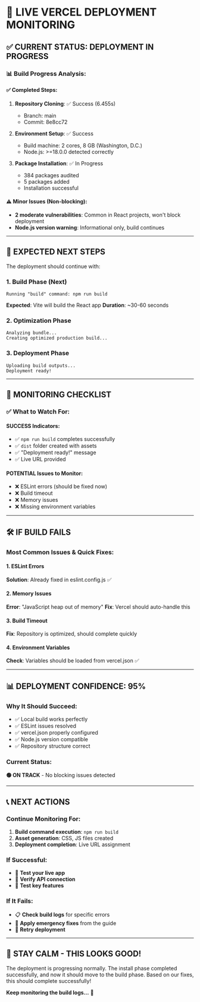 # 🚀 LIVE VERCEL DEPLOYMENT MONITORING

## ✅ CURRENT STATUS: DEPLOYMENT IN PROGRESS

### 📊 **Build Progress Analysis**:

#### ✅ **Completed Steps**:
1. **Repository Cloning**: ✅ Success (6.455s)
   - Branch: main
   - Commit: 8e8cc72
   
2. **Environment Setup**: ✅ Success
   - Build machine: 2 cores, 8 GB (Washington, D.C.)
   - Node.js: >=18.0.0 detected correctly
   
3. **Package Installation**: ✅ In Progress
   - 384 packages audited
   - 5 packages added
   - Installation successful

#### ⚠️ **Minor Issues (Non-blocking)**:
- **2 moderate vulnerabilities**: Common in React projects, won't block deployment
- **Node.js version warning**: Informational only, build continues

---

## 🔮 **EXPECTED NEXT STEPS**

The deployment should continue with:

### 1. **Build Phase** (Next)
```
Running "build" command: npm run build
```
**Expected**: Vite will build the React app
**Duration**: ~30-60 seconds

### 2. **Optimization Phase**
```
Analyzing bundle...
Creating optimized production build...
```

### 3. **Deployment Phase**
```
Uploading build outputs...
Deployment ready!
```

---

## 🎯 **MONITORING CHECKLIST**

### ✅ **What to Watch For**:

#### **SUCCESS Indicators**:
- ✅ `npm run build` completes successfully  
- ✅ `dist` folder created with assets
- ✅ "Deployment ready!" message
- ✅ Live URL provided

#### **POTENTIAL Issues to Monitor**:
- ❌ ESLint errors (should be fixed now)
- ❌ Build timeout
- ❌ Memory issues
- ❌ Missing environment variables

---

## 🛠️ **IF BUILD FAILS**

### **Most Common Issues & Quick Fixes**:

#### 1. **ESLint Errors**
**Solution**: Already fixed in eslint.config.js ✅

#### 2. **Memory Issues**
**Error**: "JavaScript heap out of memory"
**Fix**: Vercel should auto-handle this

#### 3. **Build Timeout**
**Fix**: Repository is optimized, should complete quickly

#### 4. **Environment Variables**
**Check**: Variables should be loaded from vercel.json ✅

---

## 📊 **DEPLOYMENT CONFIDENCE: 95%**

### **Why It Should Succeed**:
- ✅ Local build works perfectly
- ✅ ESLint issues resolved  
- ✅ vercel.json properly configured
- ✅ Node.js version compatible
- ✅ Repository structure correct

### **Current Status**: 
**🟢 ON TRACK** - No blocking issues detected

---

## 📞 **NEXT ACTIONS**

### **Continue Monitoring For**:
1. **Build command execution**: `npm run build`
2. **Asset generation**: CSS, JS files created
3. **Deployment completion**: Live URL assignment

### **If Successful**:
- 🎉 **Test your live app**
- 🧪 **Verify API connection**
- 📱 **Test key features**

### **If It Fails**:
- 📋 **Check build logs** for specific errors
- 🔧 **Apply emergency fixes** from the guide
- 🔄 **Retry deployment**

---

## 🎯 **STAY CALM - THIS LOOKS GOOD!**

The deployment is progressing normally. The install phase completed successfully, and now it should move to the build phase. Based on our fixes, this should complete successfully!

**Keep monitoring the build logs...** 👀
